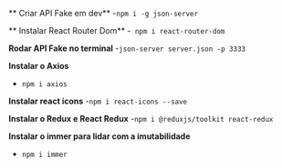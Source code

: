 ** Criar API Fake em dev**
-``npm i -g json-server``

** Instalar React Router Dom**
-`` npm i react-router-dom``

**Rodar API Fake no terminal**
-``json-server server.json -p 3333``

**Instalar o Axios**
- ``npm i axios``

**Instalar react icons**
-``npm i react-icons --save``

**Instalar o Redux e React Redux**
-``npm i @reduxjs/toolkit react-redux``

**Instalar o immer para lidar com a imutabilidade**
- ``npm i immer``
